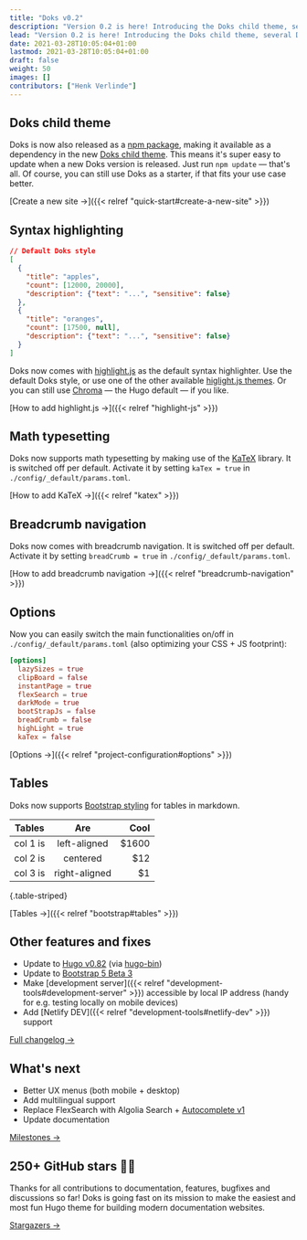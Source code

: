 ```yaml
---
title: "Doks v0.2"
description: "Version 0.2 is here! Introducing the Doks child theme, several DX + UX updates, and easily switching the main functionalities on/off (also optimizing your CSS + JS footprint)."
lead: "Version 0.2 is here! Introducing the Doks child theme, several DX + UX updates, and easily switching the main functionalities on/off (also optimizing your CSS + JS footprint)."
date: 2021-03-28T10:05:04+01:00
lastmod: 2021-03-28T10:05:04+01:00
draft: false
weight: 50
images: []
contributors: ["Henk Verlinde"]
---
```


## Doks child theme

Doks is now also released as a [npm package](https://www.npmjs.com/package/@hyas/doks), making it available as a dependency in the new [Doks child theme](https://github.com/h-enk/doks-child-theme). This means it's super easy to update when a new Doks version is released. Just run `npm update` — that's all. Of course, you can still use Doks as a starter, if that fits your use case better.

[Create a new site →]({{< relref "quick-start#create-a-new-site" >}})

## Syntax highlighting

```json
// Default Doks style
[
  {
    "title": "apples",
    "count": [12000, 20000],
    "description": {"text": "...", "sensitive": false}
  },
  {
    "title": "oranges",
    "count": [17500, null],
    "description": {"text": "...", "sensitive": false}
  }
]
```

Doks now comes with [highlight.js](https://highlightjs.org/) as the default syntax highlighter. Use the default Doks style, or use one of the other available [higlight.js themes](https://highlightjs.org/static/demo/). Or you can still use [Chroma](https://gohugo.io/content-management/syntax-highlighting/) — the Hugo default — if you like.

[How to add highlight.js →]({{< relref "highlight-js" >}})

## Math typesetting

Doks now supports math typesetting by making use of the [KaTeX](https://katex.org/) library. It is switched off per default. Activate it by setting `kaTex = true` in `./config/_default/params.toml`.

[How to add KaTeX →]({{< relref "katex" >}})

## Breadcrumb navigation

Doks now comes with breadcrumb navigation. It is switched off per default. Activate it by setting `breadCrumb = true` in `./config/_default/params.toml`.

[How to add breadcrumb navigation →]({{< relref "breadcrumb-navigation" >}})

## Options

Now you can easily switch the main functionalities on/off in `./config/_default/params.toml` (also optimizing your CSS + JS footprint):

```toml
[options]
  lazySizes = true
  clipBoard = false
  instantPage = true
  flexSearch = true
  darkMode = true
  bootStrapJs = false
  breadCrumb = false
  highLight = true
  kaTex = false
```

[Options →]({{< relref "project-configuration#options" >}})

## Tables

Doks now supports [Bootstrap styling](https://getbootstrap.com/docs/5.0/content/tables/) for tables in markdown.

| Tables   |      Are      |  Cool |
|----------|:-------------:|------:|
| col 1 is |  left-aligned | $1600 |
| col 2 is |    centered   |   $12 |
| col 3 is | right-aligned |    $1 |
{.table-striped}

[Tables →]({{< relref "bootstrap#tables" >}})

## Other features and fixes

- Update to [Hugo v0.82](https://gohugo.io/news/0.82.0-relnotes/) (via [hugo-bin](https://www.npmjs.com/package/hugo-bin))
- Update to [Bootstrap 5 Beta 3](https://blog.getbootstrap.com/2021/03/23/bootstrap-5-beta-3/)
- Make [development server]({{< relref "development-tools#development-server" >}}) accessible by local IP address (handy for e.g. testing locally on mobile devices)
- Add [Netlify DEV]({{< relref "development-tools#netlify-dev" >}}) support

[Full changelog →](https://github.com/h-enk/doks/blob/master/CHANGELOG.md)

## What's next

- Better UX menus (both mobile + desktop)
- Add multilingual support
- Replace FlexSearch with Algolia Search + [Autocomplete v1](https://github.com/algolia/autocomplete)
- Update documentation

[Milestones →](https://github.com/h-enk/doks/milestones)

## 250+ GitHub stars 🌟🎉

Thanks for all contributions to documentation, features, bugfixes and discussions so far! Doks is going fast on its mission to make the easiest and most fun Hugo theme for building modern documentation websites.

[Stargazers →](https://github.com/h-enk/doks/stargazers)
